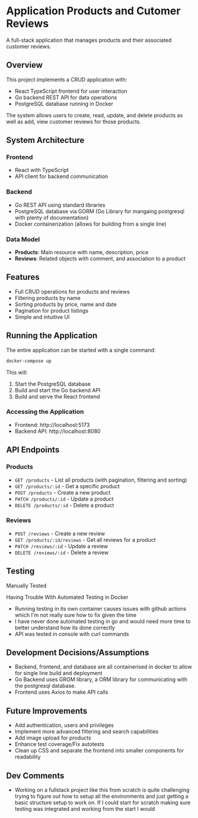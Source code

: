 # Application Products and Cutomer Reviews

A full-stack application that manages products and their associated customer reviews.

## Overview

This project implements a CRUD application with:
- React TypeScript frontend for user interaction
- Go backend REST API for data operations
- PostgreSQL database running in Docker

The system allows users to create, read, update, and delete products as well as add, view customer reviews for those products.

## System Architecture

### Frontend
- React with TypeScript
- API client for backend communication

### Backend
- Go REST API using standard libraries
- PostgreSQL database via GORM (Go Library for mangaing postgresql with plenty of documentation)
- Docker containerization (allows for building from a single line)

### Data Model
- **Products**: Main resource with name, description, price
- **Reviews**: Related objects with comment, and association to a product

## Features

- Full CRUD operations for products and reviews
- Filtering products by name
- Sorting products by price, name and date
- Pagination for product listings
- Simple and intuitive UI

## Running the Application

The entire application can be started with a single command:

```bash
docker-compose up
```

This will:
1. Start the PostgreSQL database
2. Build and start the Go backend API
3. Build and serve the React frontend

### Accessing the Application

- Frontend: http://localhost:5173
- Backend API: http://localhost:8080

## API Endpoints

### Products

- `GET /products` - List all products (with pagination, filtering and sorting)
- `GET /products/:id` - Get a specific product
- `POST /products` - Create a new product
- `PATCH /products/:id` - Update a product
- `DELETE /products/:id` - Delete a product

### Reviews

- `POST /reviews` - Create a new review
- `GET /products/:id/reviews` - Get all reviews for a product
- `PATCH /reviews/:id` - Update a review
- `DELETE /reviews/:id` - Delete a review

## Testing

Manually Tested

Having Trouble With Automated Testing in Docker

- Running testing in its own container causes issues with github actions which I'm not really sure how to fix given the time
- I have never done automated testing in go and would need more time to better understand how its done correctly
- API was tested in console with curl commands

## Development Decisions/Assumptions

- Backend, frontend, and database are all containerised in docker to allow for single line build and deployment
- Go Backend uses GROM library, a ORM library for communicating with the postgresql database.
- Frontend uses Axios to make API calls

## Future Improvements

- Add authentication, users and privileges
- Implement more advanced filtering and search capabilities
- Add image upload for products
- Enhance test coverage/Fix autotests
- Clean up CSS and separate the frontend into smaller components for readability

## Dev Comments
- Working on a fullstack project like this from scratch is quite challenging trying to figure out how to setup all the environments and just getting a basic structure setup to work on. If I could start for scratch making sure testing was integrated and working from the start I would
